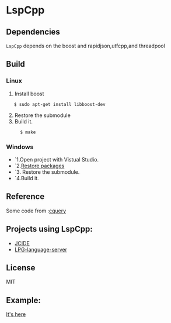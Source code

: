 # LspCpp

## Dependencies
`LspCpp` depends on the boost and rapidjson,utfcpp,and threadpool

## Build
### Linux
  1. Install boost
   ```shell
      $ sudo apt-get install libboost-dev 
   ``` 
 2. Restore the submodule 
 3. Build it.
    ```shell
      $ make
    ``` 
### Windows
 * `1.Open project with Vistual Studio.
 * `2.[Restore packages][3]
 * `3. Restore the submodule.
 * `4.Build it.
 
## Reference
 Some code from :[cquery][1]

## Projects using LspCpp:
* [JCIDE](https://www.javacardos.com/tools)
* [LPG-language-server](https://github.com/kuafuwang/LPG-language-server)
## License
   MIT
   
##  Example:
[It's here](https://github.com/kuafuwang/LspCpp/tree/master/example)


[1]: https://github.com/cquery-project/cquery "cquery:"
[2]: https://www.javacardos.com/tools "JcKit:"
[3]: https://docs.microsoft.com/en-us/nuget/consume-packages/package-restore "Package Restore"
